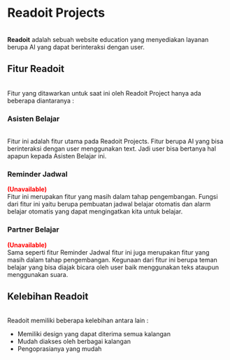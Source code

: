 <h1><b>Readoit Projects</b></h1>
<br>
<b>Readoit</b> adalah sebuah website education yang menyediakan layanan berupa AI yang dapat berinteraksi dengan user.

<h2><b>Fitur Readoit</b></h2>
<br>
Fitur yang ditawarkan untuk saat ini oleh Readoit Project hanya ada beberapa diantaranya : 
<br>
<h3><b>Asisten Belajar</b></h3>
<br>
Fitur ini adalah fitur utama pada Readoit Projects. Fitur berupa AI yang bisa berinteraksi dengan user menggunakan text. Jadi user bisa bertanya hal apapun kepada Asisten Belajar ini. 
<br>
<h3><b>Reminder Jadwal</b></h3>
<span style="color: red;"><b>(Unavailable)</b></span>
<br>
Fitur ini merupakan fitur yang masih dalam tahap pengembangan. Fungsi dari fitur ini yaitu berupa pembuatan jadwal belajar otomatis dan alarm belajar otomatis yang dapat mengingatkan kita untuk belajar.
<br>
<h3><b>Partner Belajar</b></h3>
<span style="color: red;"><b>(Unavailable)</b></span>
<br>
Sama seperti fitur Reminder Jadwal fitur ini juga merupakan fitur yang masih dalam tahap pengembangan. Kegunaan dari fitur ini berupa teman belajar yang bisa diajak bicara oleh user baik menggunakan teks ataupun menggunakan suara.
<br>
<h2><b>Kelebihan Readoit</b></h2>
<br>
Readoit memiliki beberapa kelebihan antara lain :
<ul>
    <li>Memiliki design yang dapat diterima semua kalangan</li>
    <li>Mudah diakses oleh berbagai kalangan</li>
    <li>Pengoprasianya yang mudah</li>
</ul>
